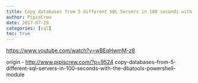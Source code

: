 ```yaml
---
title: Copy databases from 5 different SQL Servers in 100 seconds with the DBATools PowerShell Module
author: PipisCrew
date: 2017-07-29
categories: [sql]
toc: true
---
```


https://www.youtube.com/watch?v=wBEqHwmM-z8

origin - http://www.pipiscrew.com/?p=9524 copy-databases-from-5-different-sql-servers-in-100-seconds-with-the-dbatools-powershell-module